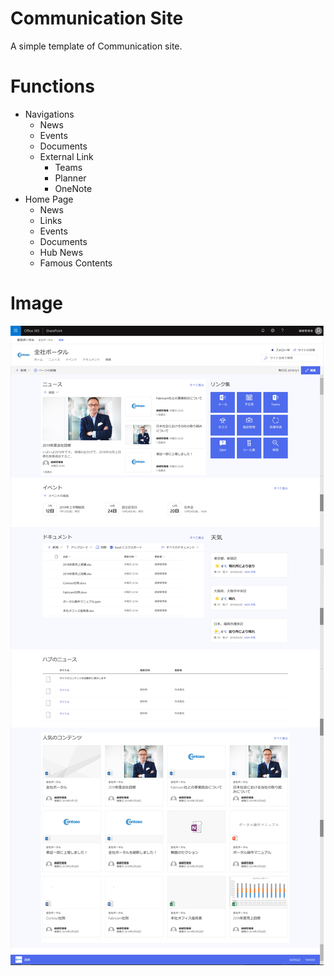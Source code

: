 # Communication Site
A simple template of Communication site.  
  
# Functions
- Navigations
    - News
    - Events
    - Documents
    - External Link
        - Teams
        - Planner
        - OneNote
- Home Page
    - News
    - Links
    - Events
    - Documents
    - Hub News
    - Famous Contents

# Image
!["Image"](https://github.com/MickNabewata/spo-site-templates/blob/images/Communication%20Site/1.png "Image")
